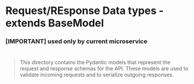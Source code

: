 # Request/REsponse Data types - extends BaseModel

### [IMPORTANT] used only by current microservice

#

> This directory contains the Pydantic models that represent the request and response schemas for the API. 
> These models are used to validate incoming requests and to serialize outgoing responses.